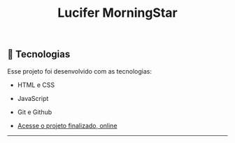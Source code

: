<h1 align="center"> Lucifer MorningStar </h1>

<br>

## 🚀 Tecnologias

Esse projeto foi desenvolvido com as tecnologias:

- HTML e CSS
- JavaScript
- Git e Github

- [Acesse o projeto finalizado, online](https://gabriell-castro.github.io/Serie-Lucifer/)

---
